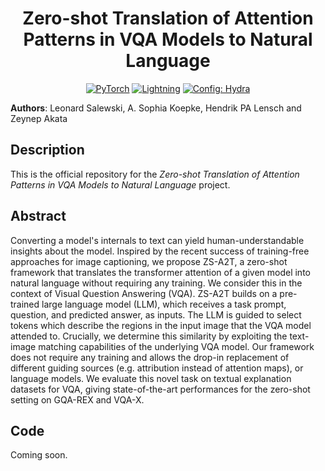 <div align="center">

# Zero-shot Translation of Attention Patterns in VQA Models to Natural Language

<a href="https://pytorch.org/get-started/locally/"><img alt="PyTorch" src="https://img.shields.io/badge/PyTorch-ee4c2c?logo=pytorch&logoColor=white"></a>
<a href="https://pytorchlightning.ai/"><img alt="Lightning" src="https://img.shields.io/badge/-Lightning-792ee5?logo=pytorchlightning&logoColor=white"></a>
<a href="https://hydra.cc/"><img alt="Config: Hydra" src="https://img.shields.io/badge/Config-Hydra-89b8cd"></a>

</div>

**Authors**: Leonard Salewski, A. Sophia Koepke, Hendrik PA Lensch and Zeynep Akata

## Description

This is the official repository for the _Zero-shot Translation of Attention Patterns in VQA Models to Natural Language_ project.

## Abstract

Converting a model's internals to text can yield human-understandable insights about the model. Inspired by the recent success of training-free approaches for image captioning, we propose ZS-A2T, a zero-shot framework that translates the transformer attention of a given model into natural language without requiring any training. We consider this in the context of Visual Question Answering (VQA). ZS-A2T builds on a pre-trained large language model (LLM), which receives a task prompt, question, and predicted answer, as inputs. The LLM is guided to select tokens which describe the regions in the input image that the VQA model attended to. Crucially, we determine this similarity by exploiting the text-image matching capabilities of the underlying VQA model. Our framework does not require any training and allows the drop-in replacement of different guiding sources (e.g. attribution instead of attention maps), or language models. We evaluate this novel task on textual explanation datasets for VQA, giving state-of-the-art performances for the zero-shot setting on GQA-REX and VQA-X.

## Code

Coming soon.
